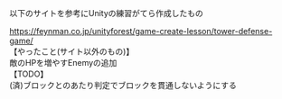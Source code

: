 以下のサイトを参考にUnityの練習がてら作成したもの

https://feynman.co.jp/unityforest/game-create-lesson/tower-defense-game/<br>
【やったこと(サイト以外のもの)】  <br>
敵のHPを増やすEnemyの追加<br>
【TODO】<br>
(済)ブロックとのあたり判定でブロックを貫通しないようにする<br>
